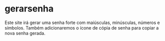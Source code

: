# gerarsenha
Este site irá gerar uma senha forte com maiúsculas, minúsculas, números e símbolos. Também adicionaremos o ícone de cópia de senha para copiar a nova senha gerada.
